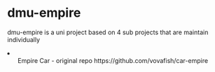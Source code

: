 # dmu-empire
dmu-empire is a uni project based on 4 sub projects that are maintain individually
<li>
  <ul>Empire Car - original repo https://github.com/vovafish/car-empire</ul>
</li>
